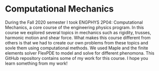 # Computational Mechanics
During the Fall 2020 semester I took ENGPHYS 2P04: Computational Mechanics, a core course of the engineering physics program. In this course we explored several topics in mechanics such as rigidity, trusses, harmonic motion and shear force. What makes this course different from others is that we had to create our own problems from these topics and sovle them using computational methods. We used Maple and the finite elements solver FlexPDE to model and solve for different phenomona. This GitHub repository contains some of my work for this course. I hope you learn something from my work!
